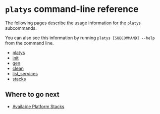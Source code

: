 # `platys` command-line reference

The following pages describe the usage information for the `platys` subcommands. 

You can also see this information by running `platys [SUBCOMMAND] --help` from the command line.

* [platys](overview-platys-command.md)
* [init](platys-init-command.md)
* [gen](platys-gen-command.md)
* [clean](platys-clean-command.md)
* [list_services](platys-list_services-command.md)
* [stacks](platys-stacks-command.md)
 
## Where to go next

* [Available Platform Stacks](../platform-stacks)